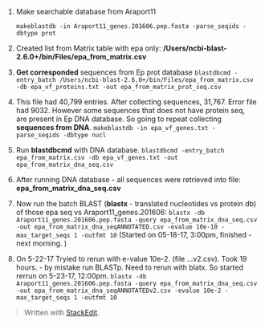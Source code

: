
1. Make searchable database from Araport11

    `makeblastdb -in Araport11_genes.201606.pep.fasta -parse_seqids -dbtype prot`

2. Created list from Matrix table with epa only:  **/Users/ncbi-blast-2.6.0+/bin/Files/epa_from_matrix.csv** 

3. **Get corresponded** sequences from Ep prot database   `blastdbcmd -entry_batch /Users/ncbi-blast-2.6.0+/bin/Files/epa_from_matrix.csv -db epa_vf_proteins.txt -out epa_from_matrix_prot_seq.csv`

4. This file had 40,799 entries. After collecting sequences, 31,767. Error file had 9032. However some sequences that does not have protein seq, are present  in Ep DNA database. So going to repeat collecting **sequences from DNA**. `makeblastdb -in epa_vf_genes.txt -parse_seqids -dbtype nucl`

5. Run **blastdbcmd** with DNA database. `blastdbcmd -entry_batch epa_from_matrix.csv -db epa_vf_genes.txt -out epa_from_matrix_dna_seq.csv`

6. After running DNA database - all sequences were retrieved into file:  **epa_from_matrix_dna_seq.csv**

7. Now run the batch BLAST (**blastx** - translated nucleotides vs protein db) of those epa seq vs Araport11_genes.201606: `blastx -db Araport11_genes.201606.pep.fasta -query epa_from_matrix_dna_seq.csv -out epa_from_matrix_dna_seqANNOTATED.csv -evalue 10e-10 -max_target_seqs 1 -outfmt 10` (Started on 05-18-17, 3:00pm, finished -next morning. )

8. On 5-22-17 Tryied to rerun with e-value 10e-2. (file ...v2.csv). Took 19 hours. - by mistake run BLASTp. Need to rerun with blatx. So started rerrun on 5-23-17, 12:00pm. `blastx -db Araport11_genes.201606.pep.fasta -query epa_from_matrix_dna_seq.csv -out epa_from_matrix_dna_seqANNOTATEDv2.csv -evalue 10e-2 -max_target_seqs 1 -outfmt 10`


> Written with [StackEdit](https://stackedit.io/).
